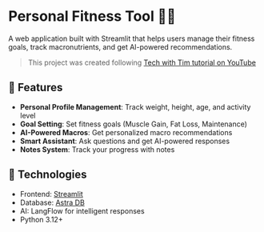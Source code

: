 # Personal Fitness Tool 🏋️‍♂️

A web application built with Streamlit that helps users manage their fitness goals, track macronutrients, and get AI-powered recommendations.

> This project was created following [Tech with Tim tutorial on YouTube](https://www.youtube.com/watch?v=msLovKSj8Q0)

## 🌟 Features

- **Personal Profile Management**: Track weight, height, age, and activity level
- **Goal Setting**: Set fitness goals (Muscle Gain, Fat Loss, Maintenance)
- **AI-Powered Macros**: Get personalized macro recommendations
- **Smart Assistant**: Ask questions and get AI-powered responses
- **Notes System**: Track your progress with notes

## 🔧 Technologies

- Frontend: [Streamlit](https://streamlit.io/)
- Database: [Astra DB](https://www.datastax.com/products/datastax-astra)
- AI: LangFlow for intelligent responses
- Python 3.12+

